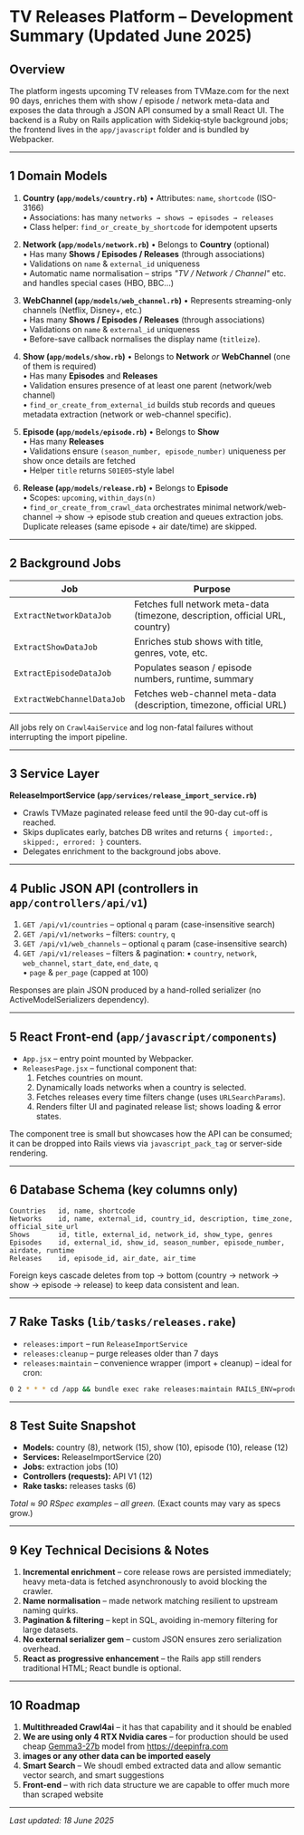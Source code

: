 # TV Releases Platform – Development Summary (Updated June 2025)

## Overview

The platform ingests upcoming TV releases from TVMaze.com for the next 90 days, enriches them with show / episode / network meta-data and exposes the data through a JSON API consumed by a small React UI.  The backend is a Ruby on Rails application with Sidekiq‐style background jobs; the frontend lives in the `app/javascript` folder and is bundled by Webpacker.

---

## 1  Domain Models

1. **Country (`app/models/country.rb`)**
   • Attributes: `name`, `shortcode` (ISO-3166)  
   • Associations: has many `networks → shows → episodes → releases`  
   • Class helper: `find_or_create_by_shortcode` for idempotent upserts

2. **Network (`app/models/network.rb`)**
   • Belongs to **Country** (optional)  
   • Has many **Shows / Episodes / Releases** (through associations)  
   • Validations on `name` & `external_id` uniqueness  
   • Automatic name normalisation – strips *"TV / Network / Channel"* etc. and handles special cases (HBO, BBC…)

3. **WebChannel (`app/models/web_channel.rb`)**
   • Represents streaming-only channels (Netflix, Disney+, etc.)  
   • Has many **Shows / Episodes / Releases** (through associations)  
   • Validations on `name` & `external_id` uniqueness  
   • Before-save callback normalises the display name (`titleize`).

4. **Show (`app/models/show.rb`)**
   • Belongs to **Network** *or* **WebChannel** (one of them is required)  
   • Has many **Episodes** and **Releases**  
   • Validation ensures presence of at least one parent (network/web channel)  
   • `find_or_create_from_external_id` builds stub records and queues metadata extraction (network or web-channel specific).

5. **Episode (`app/models/episode.rb`)**
   • Belongs to **Show**  
   • Has many **Releases**  
   • Validations ensure `(season_number, episode_number)` uniqueness per show once details are fetched  
   • Helper `title` returns `S01E05`-style label

6. **Release (`app/models/release.rb`)**
   • Belongs to **Episode**  
   • Scopes: `upcoming`, `within_days(n)`  
   • `find_or_create_from_crawl_data` orchestrates minimal network/web-channel → show → episode stub creation and queues extraction jobs. Duplicate releases (same episode + air date/time) are skipped.



---

## 2  Background Jobs

| Job | Purpose |
|-----|---------|
| `ExtractNetworkDataJob` | Fetches full network meta-data (timezone, description, official URL, country) |
| `ExtractShowDataJob`    | Enriches stub shows with title, genres, vote, etc. |
| `ExtractEpisodeDataJob` | Populates season / episode numbers, runtime, summary |
| `ExtractWebChannelDataJob` | Fetches web-channel meta-data (description, timezone, official URL) |

All jobs rely on `Crawl4aiService` and log non-fatal failures without interrupting the import pipeline.

---

## 3  Service Layer

**ReleaseImportService (`app/services/release_import_service.rb`)**

* Crawls TVMaze paginated release feed until the 90-day cut-off is reached.
* Skips duplicates early, batches DB writes and returns `{ imported:, skipped:, errored: }` counters.
* Delegates enrichment to the background jobs above.

---

## 4  Public JSON API (controllers in `app/controllers/api/v1`)

1. `GET /api/v1/countries` – optional `q` param (case-insensitive search)
2. `GET /api/v1/networks` – filters: `country`, `q`
3. `GET /api/v1/web_channels` – optional `q` param (case-insensitive search)
4. `GET /api/v1/releases` – filters & pagination:
   • `country`, `network`, `web_channel`, `start_date`, `end_date`, `q`  
   • `page` & `per_page` (capped at 100)

Responses are plain JSON produced by a hand-rolled serializer (no ActiveModelSerializers dependency).

---

## 5  React Front-end (`app/javascript/components`)

* `App.jsx` – entry point mounted by Webpacker.
* `ReleasesPage.jsx` – functional component that:
  1. Fetches countries on mount.
  2. Dynamically loads networks when a country is selected.
  3. Fetches releases every time filters change (uses `URLSearchParams`).
  4. Renders filter UI and paginated release list; shows loading & error states.

The component tree is small but showcases how the API can be consumed; it can be dropped into Rails views via `javascript_pack_tag` or server-side rendering.

---

## 6  Database Schema (key columns only)

```
Countries   id, name, shortcode
Networks    id, name, external_id, country_id, description, time_zone, official_site_url
Shows       id, title, external_id, network_id, show_type, genres
Episodes    id, external_id, show_id, season_number, episode_number, airdate, runtime
Releases    id, episode_id, air_date, air_time
```

Foreign keys cascade deletes from top → bottom (country → network → show → episode → release) to keep data consistent and lean.

---

## 7  Rake Tasks (`lib/tasks/releases.rake`)

* `releases:import`   – run `ReleaseImportService`
* `releases:cleanup`  – purge releases older than 7 days
* `releases:maintain` – convenience wrapper (import + cleanup) – ideal for cron:

```bash
0 2 * * * cd /app && bundle exec rake releases:maintain RAILS_ENV=production
```

---

## 8  Test Suite Snapshot

* **Models:** country (8), network (15), show (10), episode (10), release (12)
* **Services:** ReleaseImportService (20)
* **Jobs:** extraction jobs (10)
* **Controllers (requests):** API V1 (12)
* **Rake tasks:** releases tasks (6)

_Total ≈ 90 RSpec examples – all green._  (Exact counts may vary as specs grow.)

---

## 9  Key Technical Decisions & Notes

1. **Incremental enrichment** – core release rows are persisted immediately; heavy meta-data is fetched asynchronously to avoid blocking the crawler.
2. **Name normalisation** – made network matching resilient to upstream naming quirks.
3. **Pagination & filtering** – kept in SQL, avoiding in-memory filtering for large datasets.
4. **No external serializer gem** – custom JSON ensures zero serialization overhead.
5. **React as progressive enhancement** – the Rails app still renders traditional HTML; React bundle is optional.

---

## 10  Roadmap

1. **Multithreaded Crawl4ai** – it has that capability and it should be enabled
2. **We are using only 4 RTX Nvidia cares** – for production should be used cheap [Gemma3-27b](https://deepinfra.com/google/gemma-3-27b-it) model from https://deepinfra.com
3. **images or any other data can be imported easely** 
4. **Smart Search** – We shoudl embed extracted data and allow semantic vector search, and smart suggestions
5. **Front-end** – with rich data structure we are capable to offer much more than scraped website

---

_Last updated: 18 June 2025_ 